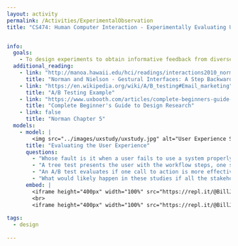 ```yaml
---
layout: activity
permalink: /Activities/ExperimentalObservation
title: "CS474: Human Computer Interaction - Experimentally Evaluating UX"


info: 
  goals: 
    - To design experiments to obtain informative feedback from diverse stakeholders to improve the user experience
  additional_reading:
    - link: "http://manoa.hawaii.edu/hci/readings/interactions2010_norman_nielsen.pdf"
      title: "Norman and Nielson - Gestural Interfaces: A Step Backward In Usability"   
    - link: "https://en.wikipedia.org/wiki/A/B_testing#Email_marketing"
      title: "A/B Testing Example"
    - link: "https://www.uxbooth.com/articles/complete-beginners-guide-to-design-research/"
      title: "Complete Beginner's Guide to Design Research"
    - link: false
      title: "Norman Chapter 5"    
  models:
    - model: |
        <img src="../images/uxstudy/uxstudy.jpg" alt="User Experience Study Qualitative and Quantitative Elements">
      title: "Evaluating the User Experience"
      questions:
        - "Whose fault is it when a user fails to use a system properly?"
        - "A tree test presents the user with the workflow steps, one step at a time, and allows the user to progress in a choose-your-adventure style.  What kinds of deficiencies might this kind of study reveal?"
        - "An A/B test evaluates if one call to action is more effective than another.  How might you employ this in a software system to evaluate different user interface designs or workflows?"
        - "What would likely happen in these studies if all the stakeholders in a medical application UX study had the same job title?"
      embed: |
        <iframe height="400px" width="100%" src="https://repl.it/@BillJr99/ProportionsHypothesisTest?lite=true" scrolling="no" frameborder="no" allowtransparency="true" allowfullscreen="true" sandbox="allow-forms allow-pointer-lock allow-popups allow-same-origin allow-scripts allow-modals"></iframe>
        <br>
        <iframe height="400px" width="100%" src="https://repl.it/@BillJr99/MeansTTest?lite=true" scrolling="no" frameborder="no" allowtransparency="true" allowfullscreen="true" sandbox="allow-forms allow-pointer-lock allow-popups allow-same-origin allow-scripts allow-modals"></iframe>
        
tags:
  - design
  
---
```

